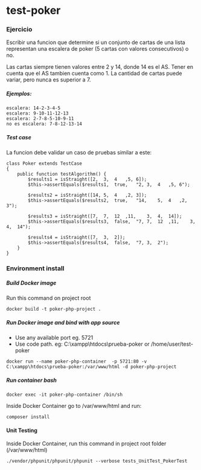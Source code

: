 # test-poker

### Ejercicio
Escribir una funcion	que	determine	si	un	conjunto	de	cartas	de	una	lista	representan	una	escalera	de	poker	(5 cartas	con	valores	consecutivos)	o	no.

Las	cartas	siempre	tienen	valores	entre	2	y	14,	donde	14	es	el	AS. Tener	en	cuenta	que	el	AS	tambien	cuenta	como	1. La	cantidad	de	cartas	puede	variar,	pero	nunca	es	superior	a	7.

##### Ejemplos:
```
escalera: 14-2-3-4-5 
escalera: 9-10-11-12-13 
escalera: 2-7-8-5-10-9-11 
no es escalera:	7-8-12-13-14
```

##### Test case
La	funcion	debe	validar	un	caso	de	pruebas	similar	a	este:

```
class Poker extends TestCase 
{				
    public function testAlgorithm() {						
        $results1 = isStraight([2,	3,	4	,5,	6]);						
        $this->assertEquals($results1,	true,	"2,	3,	4	,5,	6");
        
        $results2 = isStraight([14,	5,	4	,2,	3]);						
        $this->assertEquals($results2,	true,	"14,	5,	4	,2,	3");
        
        $results3 = isStraight([7,	7,	12	,11,	3,	4,	14]);						
        $this->assertEquals($results3,	false,	"7,	7,	12	,11,	3,	4,	14");
        
        $results4 = isStraight([7,	3,	2]);						
        $this->assertEquals($results4,	false,	"7,	3,	2");				
    } 
}
```

### Environment install

##### Build Docker image
Run this command on project root
```
docker build -t poker-php-project .
```

##### Run Docker image and bind with app  source
* Use any available port eg. 5721
* Use code path. eg: C:\xampp\htdocs\prueba-poker or /home/user/test-poker
```
docker run --name poker-php-container  -p 5721:80 -v C:\xampp\htdocs\prueba-poker:/var/www/html -d poker-php-project
```

##### Run container bash
```
docker exec -it poker-php-container /bin/sh
```
Inside Docker Container go to /var/www/html and run:
```
composer install
```

#### Unit Testing
Inside Docker Container, run this command in project root folder (/var/www/html)
```
./vendor/phpunit/phpunit/phpunit --verbose tests_UnitTest_PokerTest
```
